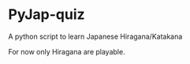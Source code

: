 # PyJap-quiz
A python script to learn Japanese Hiragana/Katakana

For now only Hiragana are playable.
